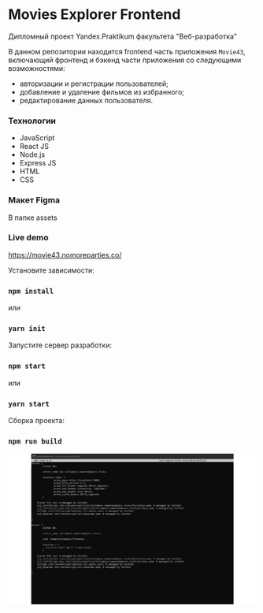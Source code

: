# Movies Explorer Frontend

Дипломный проект Yandex.Praktikum факультета "Веб-разработка" 

В данном репозитории находится frontend часть приложения `Movie43`, включающий фронтенд и бэкенд части приложения со следующими возможностями: 
- авторизации и регистрации пользователей;
- добавление и удаление фильмов из избранного;
- редактирование данных пользователя.

### Технологии

- JavaScript
- React JS
- Node.js
- Express JS
- HTML
- CSS

### Макет Figma

В папке assets

### Live demo

https://movie43.nomoreparties.co/

Установите зависимости:

### `npm install` 
или
### `yarn init`

Запустите сервер разработки:

### `npm start`
или
### `yarn start`

Сборка проекта:
### `npm run build`

![placeImage](https://github.com/toriomara/movies-explorer-frontend/raw/main/placeImage.png)



